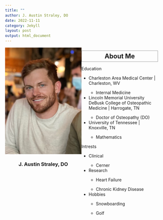 ```yaml
---
title: ""
author: J. Austin Straley, DO
date: 2022-11-11
category: Jekyll
layout: post
output: html_document
---
```


<!DOCTYPE html>
<html>
<head>
<meta name="viewport" content="width=device-width, initial-scale=1">
<style>
* {
  box-sizing: content-box;
}
.column {
  float: left;
  width: 50%;
  padding: 0px;
  height: Auto;
}
.row:after {
  content: "";
  display: table;
  clear: both;
}
h2 {
    text-align: center;
    margin: 10px 0px;
    padding: 5px;
    border: 1px solid #999;
}
h3 {
    text-align: center;
}
img {
    display: block;
    margin-left: auto;
    margin-right: auto;
}
</style>
</head>


<body>
<div class="row">
  <div class="column">
    <img src="../assets/gitbook/images/IMG_3414.png">
    <h3>J. Austin Straley, DO</h3>
    <p></p>
  </div>
  <div class="column">
    <h2>About Me</h2>
    <p>
        Education
        <ul>
            <li>Charleston Area Medical Center | Charleston, WV</li>
                <ul><li>Internal Medicine</li></ul>
            <li>Lincoln Memorial University DeBusk College of Osteopathic Medicine | Harrogate, TN</li>
                <ul><li>Doctor of Osteopathy (DO)</li></ul>
            <li>University of Tennessee | Knoxville, TN</li>
                <ul><li>Mathematics</li></ul>
        </ul>
    </p>
    <p>
        Intrests
        <ul>
            <li>Clinical</li>
                <ul><li>Cerner</li></ul>
            <li>Research</li>
                <ul><li>Heart Failure</li></ul>
                <ul><li>Chronic Kidney Disease</li></ul>
            <li>Hobbies</li>
                <ul><li>Snowboarding</li></ul>
                <ul><li>Golf</li></ul>
        </ul>
    </p>
  </div>
</div>
</body>


</html>
